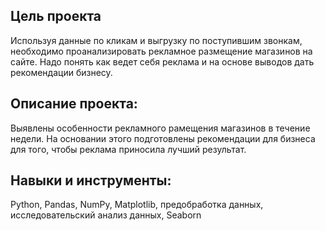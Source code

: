 ## Цель проекта

Используя данные по кликам и выгрузку по поступившим звонкам, необходимо проанализировать рекламное размещение магазинов на сайте. Надо понять как ведет себя реклама и на основе выводов дать рекомендации бизнесу. 

## Описание проекта:
Выявлены особенности рекламного рамещения магазинов в течение недели. На основании этого подготовлены рекомендации для бизнеса для того, чтобы реклама приносила лучший результат. 


## Навыки и инструменты:
Python, Pandas, NumPy, Matplotlib, предобработка данных, исследовательский анализ данных, Seaborn
